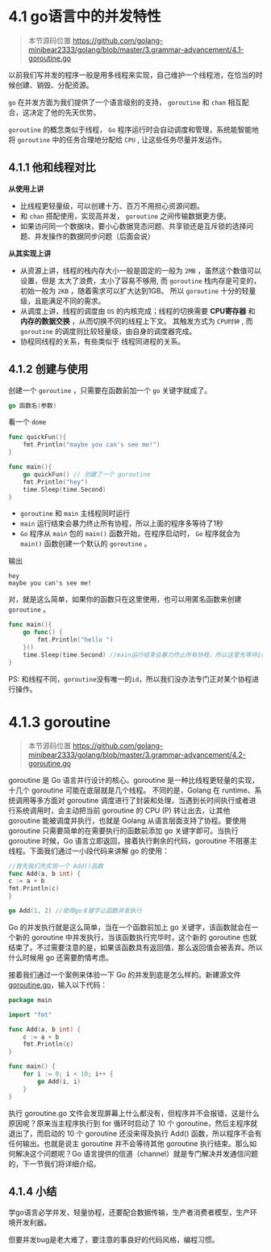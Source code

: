 # 4.1 go语言中的并发特性

> 本节源码位置 https://github.com/golang-minibear2333/golang/blob/master/3.grammar-advancement/4.1-goroutine.go

以前我们写并发的程序一般是用多线程来实现，自己维护一个线程池，在恰当的时候创建、销毁、分配资源。

`go` 在并发方面为我们提供了一个语言级别的支持， `goroutine` 和 `chan` 相互配合，这决定了他的先天优势。

`goroutine` 的概念类似于线程， `Go` 程序运行时会自动调度和管理，系统能智能地将 `goroutine` 中的任务合理地分配给 `CPU` , 让这些任务尽量并发运作。

## 4.1.1 他和线程对比

**从使用上讲**

* 比线程更轻量级，可以创建十万、百万不用担心资源问题。
* 和 `chan` 搭配使用，实现高并发， `goroutine` 之间传输数据更方便。
* 如果访问同一个数据块，要小心数据竞态问题、共享锁还是互斥锁的选择问题、并发操作的数据同步问题（后面会说）

**从其实现上讲**

* 从资源上讲，线程的栈内存大小一般是固定的一般为 `2MB` ，虽然这个数值可以设置，但是 太大了浪费，太小了容易不够用, 而 `goroutine` 栈内存是可变的，初始一般为 `2KB` ，随着需求可以扩大达到1GB。 所以 `goroutine` 十分的轻量级，且能满足不同的需求。
* 从调度上讲，线程的调度由 `OS` 的内核完成；线程的切换需要 **CPU寄存器** 和 **内存的数据交换** ，从而切换不同的线程上下文。 其触发方式为 `CPU时钟` , 而 `goroutine` 的调度则比较轻量级，由自身的调度器完成。
* 协程同线程的关系，有些类似于 线程同进程的关系。

## 4.1.2 创建与使用

创建一个 `goroutine` ，只需要在函数前加一个 `go` 关键字就成了。

``` Go
go 函数名(参数)
```

看一个 `dome` 

``` Go
func quickFun(){
	fmt.Println("maybe you can's see me!")
}

func main(){
	go quickFun() // 创建了一个 goroutine
	fmt.Println("hey")
	time.Sleep(time.Second)
}
```

* `goroutine` 和 `main` 主线程同时运行
* `main` 运行结束会暴力终止所有协程，所以上面的程序多等待了1秒
* `Go` 程序从 `main` 包的 `main()` 函数开始，在程序启动时， `Go` 程序就会为 `main()` 函数创建一个默认的 `goroutine` 。

输出

``` 
hey
maybe you can's see me!
```

对，就是这么简单，如果你的函数只在这里使用，也可以用匿名函数来创建 `goroutine` 。

``` Go
func main(){
	go func() {
		fmt.Println("hello ")
	}()
	time.Sleep(time.Second) //main运行结束会暴力终止所有协程，所以这里先等待1秒
}
```

PS: 和线程不同，`goroutine`没有唯一的`id`，所以我们没办法专门正对某个协程进行操作。

# 4.1.3 goroutine

> 本节源码位置 https://github.com/golang-minibear2333/golang/blob/master/3.grammar-advancement/4.2-goroutine.go

goroutine 是 Go 语言并行设计的核心。goroutine 是一种比线程更轻量的实现，十几个 goroutine 可能在底层就是几个线程。 不同的是，Golang 在 runtime、系统调用等多方面对 goroutine
调度进行了封装和处理，当遇到长时间执行或者进行系统调用时，会主动把当前 goroutine 的 CPU (P) 转让出去，让其他 goroutine 能被调度并执行，也就是 Golang 从语言层面支持了协程。要使用 goroutine
只需要简单的在需要执行的函数前添加 go 关键字即可。当执行 goroutine 时候，Go 语言立即返回，接着执行剩余的代码，goroutine 不阻塞主线程。下面我们通过一小段代码来讲解 go 的使用：

```go
//首先我们先实现一个 Add()函数
func Add(a, b int) {
c := a + b
fmt.Println(c)
}

go Add(1, 2) //使用go关键字让函数并发执行
```

Go 的并发执行就是这么简单，当在一个函数前加上 go 关键字，该函数就会在一个新的 goroutine 中并发执行，当该函数执行完毕时，这个新的 goroutine
也就结束了。不过需要注意的是，如果该函数具有返回值，那么返回值会被丢弃。所以什么时候用 go 还需要酌情考虑。

接着我们通过一个案例来体验一下 Go 的并发到底是怎么样的。新建源文件 [goroutine.go](goroutine.go)，输入以下代码：

```go
package main

import "fmt"

func Add(a, b int) {
	c := a + b
	fmt.Println(c)
}

func main() {
	for i := 0; i < 10; i++ {
		go Add(i, i)
	}
}
```

执行 goroutine.go 文件会发现屏幕上什么都没有，但程序并不会报错，这是什么原因呢？原来当主程序执行到 for 循环时启动了 10 个 goroutine，然后主程序就退出了，而启动的 10 个 goroutine 还没来得及执行
Add() 函数，所以程序不会有任何输出。也就是说主 goroutine 并不会等待其他 goroutine 执行结束。那么如何解决这个问题呢？Go 语言提供的信道（channel）就是专门解决并发通信问题的，下一节我们将详细介绍。

## 4.1.4 小结

学go语言必学并发，轻量协程，还要配合数据传输，生产者消费者模型，生产环境开发利器。

但要并发bug是老大难了，要注意的事良好的代码风格，编程习惯。
